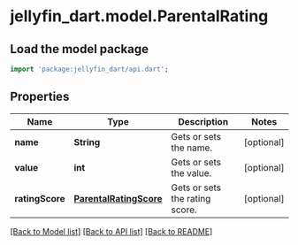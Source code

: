 # jellyfin_dart.model.ParentalRating

## Load the model package
```dart
import 'package:jellyfin_dart/api.dart';
```

## Properties
Name | Type | Description | Notes
------------ | ------------- | ------------- | -------------
**name** | **String** | Gets or sets the name. | [optional] 
**value** | **int** | Gets or sets the value. | [optional] 
**ratingScore** | [**ParentalRatingScore**](ParentalRatingScore.md) | Gets or sets the rating score. | [optional] 

[[Back to Model list]](../README.md#documentation-for-models) [[Back to API list]](../README.md#documentation-for-api-endpoints) [[Back to README]](../README.md)


